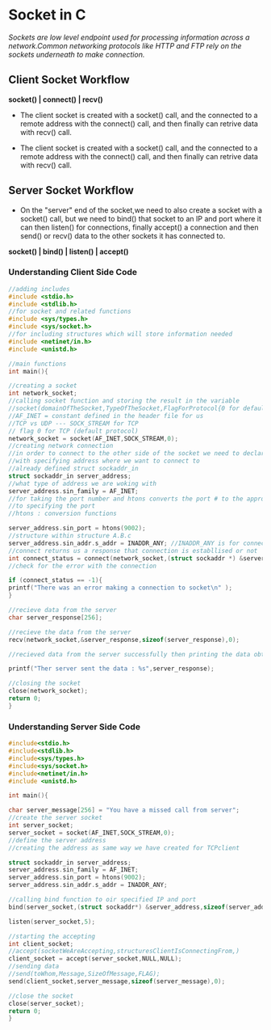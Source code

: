 # Socket in C

_Sockets are low level endpoint used for processing information across a network.Common networking protocols like HTTP and FTP rely on the sockets underneath to make connection._

## Client Socket Workflow

**socket()
|
connect()
|
recv()**

* The client socket is created with a socket() call, and the connected to a remote address with the connect() call, and then finally can retrive data with recv() call.

* The client socket is created with a socket() call, and the connected to a remote address with the connect() call, and then finally can retrive data with recv() call.

## Server Socket Workflow

* On the "server" end of the socket,we need to also create a socket with a socket() call, but we need to bind() that socket to an IP and port where it can then listen() for connections, finally accept() a connection and then send() or recv() data to the other sockets it has connected to.

**socket()
|
bind()
|
listen()
|
accept()**

### Understanding Client Side Code

```C
//adding includes
#include <stdio.h>
#include <stdlib.h>
//for socket and related functions
#include <sys/types.h>
#include <sys/socket.h>
//for including structures which will store information needed
#include <netinet/in.h>
#include <unistd.h>

//main functions
int main(){

//creating a socket
int network_socket;
//calling socket function and storing the result in the variable
//socket(domainOfTheSocket,TypeOfTheSocket,FlagForProtocol{0 for default protocol i.e, TCP})
//AF_INET = constant defined in the header file for us
//TCP vs UDP --- SOCK_STREAM for TCP
// flag 0 for TCP (default protocol)
network_socket = socket(AF_INET,SOCK_STREAM,0);
//creating network connection
//in order to connect to the other side of the socket we need to declare connect
//with specifying address where we want to connect to
//already defined struct sockaddr_in
struct sockaddr_in server_address;
//what type of address we are woking with
server_address.sin_family = AF_INET;
//for taking the port number and htons converts the port # to the appropriate data type we want to write
//to specifying the port
//htons : conversion functions

server_address.sin_port = htons(9002);
//structure within structure A.B.c
server_address.sin_addr.s_addr = INADDR_ANY; //INADDR_ANY is for connection with 0000
//connect returns us a response that connection is establlised or not
int connect_status = connect(network_socket,(struct sockaddr *) &server_address, sizeof(server_address));
//check for the error with the connection

if (connect_status == -1){
printf("There was an error making a connection to socket\n" );
}

//recieve data from the server
char server_response[256];

//recieve the data from the server
recv(network_socket,&server_response,sizeof(server_response),0);

//recieved data from the server successfully then printing the data obtained from the server

printf("Ther server sent the data : %s",server_response);

//closing the socket
close(network_socket);
return 0;
}
```

### Understanding Server Side Code

```C
#include<stdio.h>
#include<stdlib.h>
#include<sys/types.h>
#include<sys/socket.h>
#include<netinet/in.h>
#include <unistd.h>

int main(){

char server_message[256] = "You have a missed call from server";
//create the server socket
int server_socket;
server_socket = socket(AF_INET,SOCK_STREAM,0);
//define the server address
//creating the address as same way we have created for TCPclient

struct sockaddr_in server_address;
server_address.sin_family = AF_INET;
server_address.sin_port = htons(9002);
server_address.sin_addr.s_addr = INADDR_ANY;

//calling bind function to oir specified IP and port
bind(server_socket,(struct sockaddr*) &server_address,sizeof(server_address));

listen(server_socket,5);

//starting the accepting
int client_socket;
//accept(socketWeAreAccepting,structuresClientIsConnectingFrom,)
client_socket = accept(server_socket,NULL,NULL);
//sending data
//send(toWhom,Message,SizeOfMessage,FLAG);
send(client_socket,server_message,sizeof(server_message),0);

//close the socket
close(server_socket);
return 0;
}
```